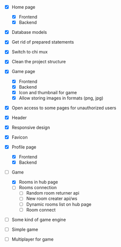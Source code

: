 - [X] Home page
    - [X] Frontend
    - [X] Backend

- [X] Database models
- [X] Get rid of prepared statements
- [X] Switch to chi mux
- [X] Clean the project structure

- [X] Game page
    - [X] Frontend
    - [X] Backend
    - [X] Icon and thumbnail for game
    - [X] Allow storing images in formats (png, jpg)

- [X] Open access to some pages for unauthorized users
- [X] Header
- [X] Responsive design
- [X] Favicon

- [X] Profile page
    - [X] Frontend
    - [X] Backend

- [ ] Game
    - [X] Rooms in hub page
    - [ ] Rooms connection
        - [ ] Random room returner api
        - [ ] New room creater api/ws
        - [ ] Dynamic rooms list on hub page
        - [ ] Room connect

- [ ] Some kind of game engine

- [ ] Simple game

- [ ] Multiplayer for game